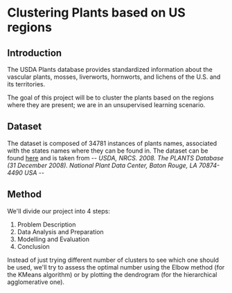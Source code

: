 # Clustering Plants based on US regions 

## Introduction

The USDA Plants database provides standardized information about the vascular plants, mosses, liverworts, hornworts, and lichens of the U.S. and its territories.

The goal of this project will be to cluster the plants based on the regions where they are present; we are in an unsupervised learning scenario.

## Dataset

The dataset is composed of 34781 instances of plants names, associated with the states names where they can be found in. The dataset can be found [here](https://archive.ics.uci.edu/ml/datasets/Plants) and is taken from -- _USDA, NRCS. 2008. The PLANTS Database (31 December 2008). National Plant Data Center, Baton Rouge, LA 70874-4490 USA_ --

## Method

We'll divide our project into 4 steps:
1. Problem Description
2. Data Analysis and Preparation
3. Modelling and Evaluation
4. Conclusion

Instead of just trying different number of clusters to see which one should be used, we'll try to assess the optimal number using the Elbow method (for the KMeans algorithm) or by plotting the dendrogram (for the hierarchical agglomerative one).

